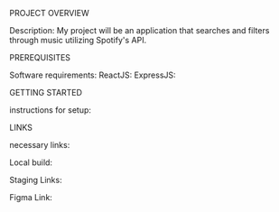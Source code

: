 PROJECT OVERVIEW

Description:
My project will be an application that searches and filters through music utilizing Spotify's API.

PREREQUISITES

Software requirements:
ReactJS:
ExpressJS:

GETTING STARTED

instructions for setup:

LINKS

necessary links:

Local build:

Staging Links:

Figma Link:
